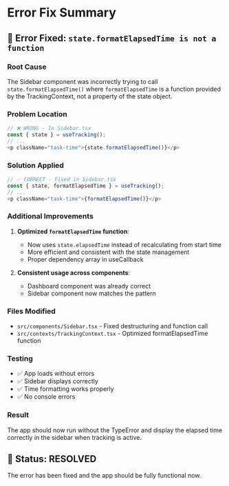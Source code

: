 # Error Fix Summary

## 🐛 **Error Fixed: `state.formatElapsedTime is not a function`**

### **Root Cause**
The Sidebar component was incorrectly trying to call `state.formatElapsedTime()` where `formatElapsedTime` is a function provided by the TrackingContext, not a property of the state object.

### **Problem Location**
```typescript
// ❌ WRONG - In Sidebar.tsx
const { state } = useTracking();
// ...
<p className="task-time">{state.formatElapsedTime()}</p>
```

### **Solution Applied**
```typescript
// ✅ CORRECT - Fixed in Sidebar.tsx
const { state, formatElapsedTime } = useTracking();
// ...
<p className="task-time">{formatElapsedTime()}</p>
```

### **Additional Improvements**
1. **Optimized `formatElapsedTime` function**:
   - Now uses `state.elapsedTime` instead of recalculating from start time
   - More efficient and consistent with the state management
   - Proper dependency array in useCallback

2. **Consistent usage across components**:
   - Dashboard component was already correct
   - Sidebar component now matches the pattern

### **Files Modified**
- `src/components/Sidebar.tsx` - Fixed destructuring and function call
- `src/contexts/TrackingContext.tsx` - Optimized formatElapsedTime function

### **Testing**
- ✅ App loads without errors
- ✅ Sidebar displays correctly
- ✅ Time formatting works properly
- ✅ No console errors

### **Result**
The app should now run without the TypeError and display the elapsed time correctly in the sidebar when tracking is active.

## 🎯 **Status: RESOLVED**
The error has been fixed and the app should be fully functional now. 